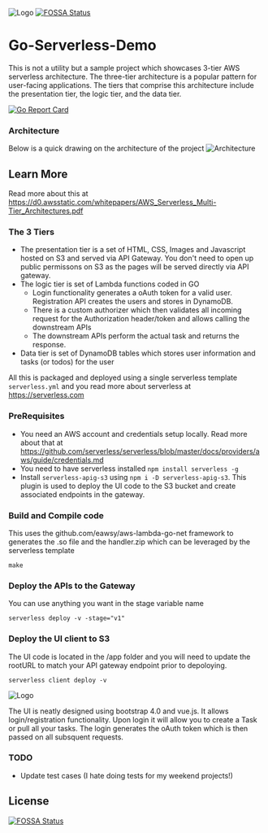 ![Logo](docs/logo.png)
[![FOSSA Status](https://app.fossa.io/api/projects/git%2Bgithub.com%2Fvdparikh%2Fgo-serverless-demo.svg?type=shield)](https://app.fossa.io/projects/git%2Bgithub.com%2Fvdparikh%2Fgo-serverless-demo?ref=badge_shield)

# Go-Serverless-Demo
This is not a utility but a sample project which showcases 3-tier AWS serverless architecture. The three-tier architecture is a popular pattern for user-facing applications. The tiers that comprise this architecture include the presentation tier, the logic tier, and the data tier.

[![Go Report Card](https://goreportcard.com/badge/github.com/vdparikh/go-serverless-demo)](https://goreportcard.com/report/github.com/vdparikh/go-serverless-demo)

### Architecture
Below is a quick drawing on the architecture of the project
![Architecture](docs/architecture.png)


## Learn More
Read more about this at https://d0.awsstatic.com/whitepapers/AWS_Serverless_Multi-Tier_Architectures.pdf

### The 3 Tiers
- The presentation tier is a set of HTML, CSS, Images and Javascript hosted on S3 and served via API Gateway. You don't need to open up public permissons on S3 as the pages will be served directly via API gateway. 
- The logic tier is set of Lambda functions coded in GO 
    - Login functionality generates a oAuth token for a valid user. Registration API creates the users and stores in DynamoDB. 
    - There is a custom authorizer which then validates all incoming request for the Authorization header/token and allows calling the downstream APIs
    - The downstream APIs perform the actual task and returns the response. 
- Data tier is set of DynamoDB tables which stores user information and tasks (or todos) for the user

All this is packaged and deployed using a single serverless template `serverless.yml` and you read more about serverless at https://serverless.com

### PreRequisites
- You need an AWS account and credentials setup locally. Read more about that at https://github.com/serverless/serverless/blob/master/docs/providers/aws/guide/credentials.md
- You need to have serverless installed `npm install serverless -g`
- Install `serverless-apig-s3` using `npm i -D serverless-apig-s3`. This plugin is used to deploy the UI code to the S3 bucket and create associated endpoints in the gateway. 

### Build and Compile code
This uses the github.com/eawsy/aws-lambda-go-net framework to generates the .so file and the handler.zip which can be leveraged by the serverless template
```
make
```

### Deploy the APIs to the Gateway
You can use anything you want in the stage variable name
```
serverless deploy -v -stage="v1"
```


### Deploy the UI client to S3
The UI code is located in the /app folder and you will need to update the rootURL to match your API gateway endpoint prior to depoloying. 
```
serverless client deploy -v
```
![Logo](docs/app.png)

The UI is neatly designed using bootstrap 4.0 and vue.js. It allows login/registration functionality. Upon login it will allow you to create a Task or pull all your tasks. The login generates the oAuth token which is then passed on all subsquent requests. 

### TODO
- Update test cases (I hate doing tests for my weekend projects!)


## License
[![FOSSA Status](https://app.fossa.io/api/projects/git%2Bgithub.com%2Fvdparikh%2Fgo-serverless-demo.svg?type=large)](https://app.fossa.io/projects/git%2Bgithub.com%2Fvdparikh%2Fgo-serverless-demo?ref=badge_large)
